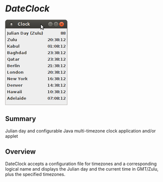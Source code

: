 
*DateClock*
===========

![Clock](./images/Clock.png "Clock")

Summary
-------

Julian day and configurable Java multi-timezone clock application and/or
applet

Overview
--------

DateClock accepts a configuration file for timezones and a corresponding
logical name and displays the Julian day and the current time in GMT/Zulu,
plus the specified timezones.

